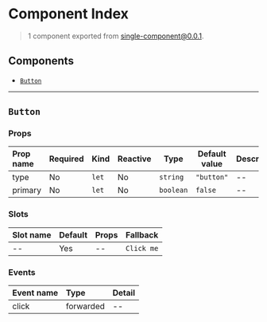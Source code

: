 # Component Index

> 1 component exported from single-component@0.0.1.

## Components

- [`Button`](#button)

---

## `Button`

### Props

| Prop name | Required | Kind             | Reactive | Type                 | Default value         | Description |
| :-------- | :------- | :--------------- | :------- | -------------------- | --------------------- | ----------- |
| type      | No       | <code>let</code> | No       | <code>string</code>  | <code>"button"</code> | --          |
| primary   | No       | <code>let</code> | No       | <code>boolean</code> | <code>false</code>    | --          |

### Slots

| Slot name | Default | Props | Fallback              |
| :-------- | :------ | :---- | :-------------------- |
| --        | Yes     | --    | <code>Click me</code> |

### Events

| Event name | Type      | Detail |
| :--------- | :-------- | :----- |
| click      | forwarded | --     |
